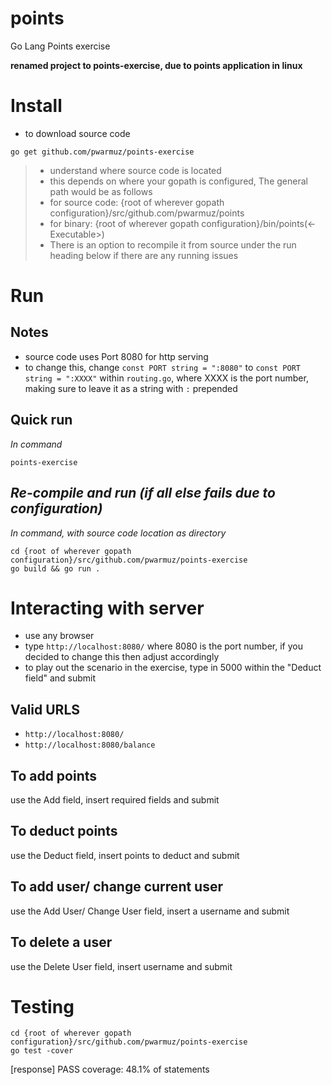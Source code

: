 # points
Go Lang Points exercise


**renamed project to points-exercise, due to points application in linux**
# Install
* to download source code
```
go get github.com/pwarmuz/points-exercise
```
> * understand where source code is located
> * this depends on where your gopath is configured, The general path would be as follows
> * for source code: {root of wherever gopath configuration}/src/github.com/pwarmuz/points
> * for binary: {root of wherever gopath configuration}/bin/points(<-Executable>)
> * There is an option to recompile it from source under the run heading below if there are any running issues


# Run
## Notes
* source code uses Port 8080 for http serving
* to change this, change `const PORT string = ":8080"` to `const PORT string = ":XXXX"` within `routing.go`, where XXXX is the port number, making sure to leave it as a string with `:` prepended

## **Quick run**
*In command* 
```
points-exercise
```

## *Re-compile and run (if all else fails due to configuration)*
*In command, with source code location as directory* 
```
cd {root of wherever gopath configuration}/src/github.com/pwarmuz/points-exercise
go build && go run .
```

# Interacting with server
* use any browser
* type `http://localhost:8080/` where 8080 is the port number, if you decided to change this then adjust accordingly
* to play out the scenario in the exercise, type in 5000 within the "Deduct field" and submit
## Valid URLS
* `http://localhost:8080/`
* `http://localhost:8080/balance`
## To add points
use the Add field, insert required fields and submit
## To deduct points
use the Deduct field, insert points to deduct and submit
## To add user/ change current user
use the Add User/ Change User field, insert a username and submit
## To delete a user
use the Delete User field, insert username and submit


# Testing
```
cd {root of wherever gopath configuration}/src/github.com/pwarmuz/points-exercise
go test -cover
```
[response] PASS coverage: 48.1% of statements